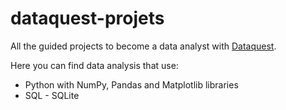 # dataquest-projets
All the guided projects to become a data analyst with [Dataquest](https://www.dataquest.io/).

Here you can find data analysis that use:
- Python with NumPy, Pandas and Matplotlib libraries
- SQL - SQLite
